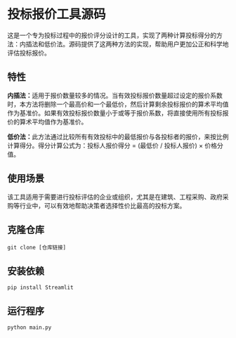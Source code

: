 # 投标报价工具源码

这是一个专为投标过程中的报价评分设计的工具，实现了两种计算投标得分的方法：内插法和低价法。源码提供了这两种方法的实现，帮助用户更加公正和科学地评估投标报价。

## 特性

<b>内插法：</b>适用于报价数量较多的情况。当有效投标报价数量超过设定的报价系数时，本方法将删除一个最高价和一个最低价，然后计算剩余投标报价的算术平均值作为基准价。如果有效投标报价数量小于或等于报价系数，将直接使用所有投标报价的算术平均值作为基准价。

<b>低价法：</b>此方法通过比较所有有效投标中的最低报价与各投标者的报价，来按比例计算得分。得分计算公式为：投标人报价得分 = (最低价 / 投标人报价) × 价格分值。

## 使用场景

该工具适用于需要进行投标评估的企业或组织，尤其是在建筑、工程采购、政府采购等行业中，可以有效地帮助决策者选择性价比最高的投标方案。

## 克隆仓库

```
git clone [仓库链接]
```

## 安装依赖

```
pip install Streamlit
```

## 运行程序

```
python main.py
```
